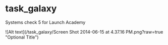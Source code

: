 task_galaxy
===========

Systems check 5 for Launch Academy

![Alt text](/task_galaxy/Screen Shot 2014-06-15 at 4.37.16 PM.png?raw=true "Optional Title")
